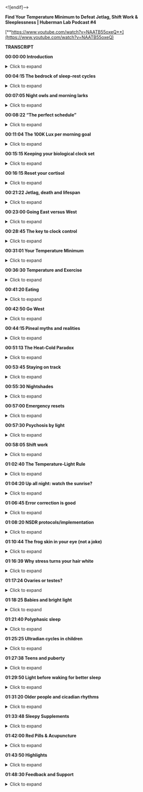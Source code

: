 ﻿<![endif]-->

**Find Your Temperature Minimum to Defeat Jetlag, Shift Work & Sleeplessness | Huberman Lab Podcast #4**

[**https://www.youtube.com/watch?v=NAATB55oxeQ**](https://www.youtube.com/watch?v=NAATB55oxeQ)

**TRANSCRIPT**

**00:00:00  Introduction**
<details>
<summary>Click to expand</summary>
Welcome to the Huberman Lab Podcast where we discuss science, and science-based tools for everyday life. [bright music] - I'm Andrew Huberman, and I'm a professor of neurobiology and ophthalmology, at Stanford School of Medicine. This podcast is separate from my teaching and research roles at Stanford. It is however, part of my desire to bring you zero cost to consumer information about science and science-related tools to the general public. Along those lines, I want to thank today's sponsors of the podcast.
  
The first sponsor is Athletic Greens. Athletic Greens is a product that I've been using since 2012, long before I launched this podcast. So I'm delighted that they're sponsoring the podcast. Athletic Greens is an all-in-one vitamin, mineral probiotic supplement. It's a greens drink that you mix with water, I add lemon juice to mine because I like the way it tastes and it gets you all the vitamins and minerals you need as well as probiotics, and probiotics are important to me because there are a lot of data now showing that gut health is important for the gut brain access, things like mood, immunity, etc. If you want to try Athletic Greens, you can go to athleticgreens.com/huberman and if you do that, they'll send you a year supply of liquid vitamin D3 and K2. Vitamin D3, as many of you probably already know, it has been shown to be important for various aspects of immune system function, as well as other biological pathways, metabolic function, etc. So once again, if you want to try Athletic Greens, you go to athleticgreens.com/huberman and they will send you a year supply of the D3 K2.

This podcast is also brought to us by Headspace. Headspace is a meditation app that makes meditation easy. I've been meditating on and off since I was in my teens with more off than on, mainly because meditation can be hard to stick to. Some people are very good at maintaining a meditation practice, others not so much, I'm in the latter category. However, I find that when I have something to guide my meditation such as Headspace, it makes it much easier for me to be consistent about my meditation practice. There is now tons of data out there in quality peer review journals, showing that meditative states can facilitate cognition, recovery of mental function, recovery of physical ability, etc. So there are a lot of reasons to take up a meditation practice. Headspace and the Headspace app makes it easy to learn and maintain a meditation practice. If you want to try Headspace, you can go to headspace.com/specialoffer. And if you do that, they will let you try Headspace for an entire month for free. So zero risk there, that's headspace.com/specialoffer to try Headspace, the meditation app, for one month for free.

Today's podcast episode is about sleep and wakefulness. We are going to discuss jet lag, shift work, babies, kids and the elderly, and we are going to discuss protocols that are backed by science. That means quality peer reviewed papers published in excellent journals that can support particular tools that you can use to combat things like jet lag, offset some of the negative effects of shift work and make life easier for the new parent as well as for the newborn child, the adolescent, anyone that wants to sleep better, feel better when they're awake, etc. If you've listened to the previous three episodes of the Huberman Lab Podcast, we've been exploring these themes of wakefulness and sleepiness, how to fall asleep, how to stay asleep. And we've been discussing parameters like light, exercise, temperature, etc. If you've had a chance to listen to those episodes, great. Today's discussion will be even more digestible for you. If you haven't, that's okay. I will provide a little bit of background here or there so that it's not necessary that you have listened to those previous episodes. But if you get a chance to listen to them, please do it, I think it will help you digest the information better.
</details>

**00:04:15  The bedrock of sleep-rest cycles**
<details>
<summary>Click to expand</summary>
Let's just take a step back for a moment and remind everybody what we're talking about. We're talking about an endogenous, meaning within us, rhythm that we call the circadian rhythm. The circadian rhythm is a 24 hour rhythm in all sorts of functions. The most prominent one is a rhythm in our feelings of wakefulness and sleepiness. So believe it or not, the experiment has been done throughout history, not often, but it's been done where people would go down into a cave and will exist in constant darkness for some period of time. There are also cases where people have been in constant light for some period of time. But because people can close their eyes, it's actually easier to do the experiment where you're in constant darkness to address the question of what is the endogenous, meaning, the internal rhythm that we all have. And it turns out we all have this rhythm of about 24 hours, although it's not exactly 24 hours. Meaning, every 24 hours your body temperature goes from low to high and back down to low again. And it takes 24 hours for that to repeat. Not 18, not six, 24 plus or minus a couple hours. You also have a rhythm in sleepiness and wakefulness that correlates with that. We tend to be sleepy as our temperature is falling, getting lower, and we tend to be more awake or waking when our temperature is increasing. This is a biological fact. It is right down to our DNA. We actually have genes in every single one of our cells that ensure that every cell is on this 24 hour-ish rhythm, close to 24 hours. We have a clock over the roof of our mouth, a group of neurons called the suprachiasmatic nucleus. That clock generates a 24 hour rhythm. And that clock is in-trained, meaning it is matched, to the external light-dark cycle, which is no surprise, 24 hours. Spinning of the earth takes 24 hours. So, our cells, our organs, our wakefulness, our temperature, but also our metabolism, our immune system, our mood, all of that is tethered to the outside light-dark cycle. And if we are living our life in a perfect way, where we wake up in the morning, and we view sunlight as it crosses the horizon, and then by evening, we catch a little sunlight and then at night we're in complete darkness, we will be more or less perfectly matched to the external or ambient light-dark cycle. Very few of us do that because of these things that we call artificial lights, and this other thing that we call life demands. So today we're going to talk about when we get pulled away from that rhythm.
</details>

**00:07:05  Night owls and morning larks**
<details>
<summary>Click to expand</summary>
Now you may immediately be thinking, well, I've heard there are night owls and there are mornings larks, they're sometimes called and their genetic polymorphisms, that's just a fancy name for genetic variations that make some people want to wake up early and other people want to stay up late and teens want to sleep in more. Sure, that's all true. That's all true regardless of what names we give those. However, there's no escaping the fact that human beings are a diurnal species. We were designed, literally, our cells and the circuits of our body were constructed to be awake during the daytime and asleep at night. How do I know that? Well, I wasn't consulted at the design phase, but I'm certain of that because many studies have shown that when we deviate too far from a diurnal schedule and we try and become nocturnal, we can pull it off, but serious health effects, both mental and physical, start to arise. I'm not going to spend much of today talking about all the negative effects of jet lag I'll talk a little bit about it, or the negative effects of shift work, or trying to scare you by telling you about the quite valid data around depression, amnesia, dementia, all the terrible things that happen when you're not sleeping well, rather I'd like to focus on what you can do and arm you with tools.
</details>

**00:08:22  “The perfect schedule”**
<details>
<summary>Click to expand</summary>
So let's talk about that perfect schedule for a moment. And then let's talk about jet lag and what jet lag really represents and how to push back on jet lag, shift your clock faster, and escape some of the severe bad things that can happen with jet lag. Including just feeling miserable when you're traveling for work or vacation. So what is the perfect day? What does that look like from our circadian sleep-wakefulness standpoint? I'm about to summarize what I've said in the three previous podcast episodes, as well as now countless Instagram posts. Here's the deal. You basically want to get as much light, ideally sunlight, but as much light into your eyes during the period of each 24 hour cycle when you want to be awake, when you want to be alert. And you want to get as little light into your eyes at the times of that 24 hour cycle when you want to be asleep or drowsy and falling asleep. How much is enough? Well, you don't want to go so high with the light exposure that you damage your eyes because as many of you have heard me say before, the eyes are actually two pieces of your brain, your central nervous system that were extruded out of your skull. And as pieces of the central nervous system, aka your brain, they will not regenerate. At least right now, the technologies don't exist to regenerate those neurons in humans you do not want to damage them. So what is too bright? Well, when it's painful to look at. When you have to blink or close your eyes in order to bear it. So please don't look at very bright lights, so painful that they're likely going to damage your eyes. However, if you get up in the morning, and it's still dark out and you want to be awake, you would be wise to turn on artificial lights, in particular, overhead lights for reasons I've discussed previously. But those overhead lights will optimally trigger the neurons, these melanopsin cells in the retina that will activate your circadian clock. When the sun comes out, even if there's cloud cover, the sun does come out every day regardless of where you live, unless you live in a cave. People have said to me, well, I live in an area where I can't really see the sun. Well, the sun is there, it might be hiding behind clouds, unless it's very very dark where you live like Scandinavia in the depths of winter in which case you might want some artificial light. Get some sunlight in your eyes when you can. Here's the deal with sunlight and artificial light that I have not discussed previously. A lot of photon energy, a high amount of lux, L-U-X, comes through even cloud cover.
</details>

**00:11:04  The 100K Lux per morning goal**
<details>
<summary>Click to expand</summary>
A good number to shoot for as a rule of thumb, is to try and get exposure to at least 100,000 lux before 9:00 AM. 10:00 AM maybe, but before 9:00 AM assuming you're waking up sometime between five and 8:00 AM. Okay, so get 100,000 lux. Now you do not, I want to repeat, you do not want to stare at a 200,000 lux or a 100,000 lux light. It's very, very bright. The mechanism of circadian clock setting and this is very important, the mechanism of circadian clock setting involves these neurons in your eye that send electrical signals to this clock above the roof of your mouth and that system sums, meaning it adds photons, it's a very slow system. So let's say that I wake up and I look at my computer screen briefly or my phone screen. That's probably 500 to 1,000 lux. If I were to look at that for a full minute, I would get that photon energy transferred into electrical energy of neurons and it would be communicated to my circadian clock. However, the signal that it's morning will not have registered with the circadian clock unless I looked at that for a hundred minutes or more, so 100,000. Now the problem is if you wake up at eight o'clock, you're not going to get enough light from artificial light before you reach what's called the circadian dead zone. So you have this opportunity before 9:00 AM, maybe 10:00 AM to capture enough photons, and you have to do it with your eyes. I've discussed why that's important in previous episodes of the podcast, we have to do it with your eyes. There is no extra ocular photo reception. This is not about vitamin D in your skin. This is about setting your circadian clock which is paramount for mental and physical health. So here we're talking about trying to get that at least 100,000 photons but not all at once, but you got to get them before 9:00 AM-ish, maybe 10:00 AM. So what do you do? You go outside. If you want to get nerdy about this quantitative, you could download a free app like Light Meter and take a look around your house with Light Meter and you'll notice that even bright overhead lights are only emitting about 4,000 or 5,000 lux. It's going to take a long while of looking at those lights with eyes open in order to set your circadian clock and tell your brain and body that it's morning. Going outside even on a cloudy day could be 7,000, 10,000 lux. It's really remarkable how bright it is, meaning how much photon energy is coming through. So try and get 100,000 lux before that 9:00 AM. Now, if you can't do that because you live in an area of the world where it's just not bright enough. Some people have sent me pictures from Northern England. It's just not bright enough in winter. Then sure, you can resort to using artificial lights in order to get enough photons. And I'm putting out this 100,000 lux number as a target to get each day before 9:00 AM. You can in theory, get it all from artificial lights, but there are some special qualities about sunlight that make sunlight the better stimulus. First of all, it's free if it's available outside. There is a number of different... There are, excuse me, a number of different technologies kind of like this one like a light pad that this one says it's a 930 lux. I'm covering this up 'cause I'm not trying to promote any specific products. I actually bought this just with my own money on Amazon, they're not a sponsor. And it lets you toggle the brightness, I think by holding this on, holding down this button, you can make it dimmer or brighter. There's about 1,000 lux, it seems really bright, but a cloudy day outside will have five times more photon energy coming through. So some people set these lights or ring lights that they use for selfies and that kind of thing near their coffee or workstation first thing in the morning but you really want to get sunlight, okay? So those things are kind of nice because they'll travel and we're going to talk about jet lag. But I can't emphasize this enough that light has to be captured and summed before you enter the circadian dead zone which is the middle of the day. This is again, trying to achieve kind of perfect schedule.
</details>

**00:15:15  Keeping your biological clock set**
<details>
<summary>Click to expand</summary>
Then I've recommended, based on scientific literature, that you look at sunlight sometime around the time when the sun is setting and the reason for that of course is because it adjusts down the sensitivity of your eyes because here's the diabolical thing. While we need a lot of photon energy early in the day to wake up our system and set our circadian clock, and prepare us for a good night's sleep 14 to 16 hours later, it takes very little photon energy to reset and shift our clock after 8:00 PM. And that's why you want to, as much as you safely can, avoid bright light and even not so bright light between the hours of 10 or 11:00 PM and 4:00 AM. A number of people have asked me some questions about this. And the last episode I went into red lights, I went ahead and discussed blue blockers, all that kind of stuff, so I'm not going to repeat all that. But here's the thing, if you see afternoon light, you're going to adjust down the sensitivity of your eyes so that you have a little bit more wiggle room, a little bit more leeway to view lights from screens and overhead lights even late at night without disrupting your circadian clock. But it is a kind of a double-edged sword where you need a lot of light early in the day and you need to avoid bright lights later in the day.
</details>

**00:16:15  Reset your cortisol**
<details>
<summary>Click to expand</summary>
I've mentioned studies on here, a number of you have asked about getting the references. We are in the process of trying to get a webpage going with full links. There's some copyright issues that we have to deal with. But wherever possible, I'll try and reference these studies and when people ask I'll generally put them in the response to their comments on YouTube or Instagram. There have been two studies done from University of Colorado, both published in Current Biology. You can easily find these online by just googling the words, Current Biology, camping and reset circadian clocks, that have shown that two days of waking up with the sun and avoiding light at night, they actually took graduate students camping, what a cool experiment to be a part of, reset the melatonin and cortisol rhythms for these people that had otherwise drifted quite far from their natural rhythms. There're other things that you can do to shift your clock and to reinforce your clock. Like exercising more or less the same time, eating more or less the same time, etc. That's not what today's episode is about. So I just described perfect schedule. Get at least 100,000 lux of light exposure to the eyes not all at once, but summing across the morning. Again you know when it's too much because it's painful to look at, so that's obviously something to avoid. But then once the middle of the day, let's say, you're waking up at 10 or 11 you go outside the sun's overhead, forget it, you're not going to shift your clock, you're just not. It doesn't work that way. In the evening, you see the evening light and you want to get that light to adjust down your retinal sensitivity to afford you a bit of a buffer so that late at night, if you happen to look at screens or go to the bathroom in the middle of the night, it's not going to shift your clock because it takes probably only about 1,000 to 1500 lux of light energy to shift your clock in the middle of the night. So let's talk about shifting clocks because for the jet lagged person, this ability to shift the clock with light, temperature, exercise, and food is vitally important for getting onto the new local schedule. And there's so much out there about jet lag today. I'm going to dial it down to one very specific parameter that all of you can figure out without any technology or devices and can apply for when you travel for work or pleasure, or anytime you're jet lagged, and I want to absolutely emphasize that you don't have to travel to get jet lagged. Many of you are jet lagged. You're jet lagged because you're looking at your phone in the middle of the night, you're jet lagged 'cause you're waking up at different times a day, you're jet lagged because your exercise is on a kind of chaotic regime, some days at this time, some days at that time. And if that works for you, great. I want to be really clear that a number of people always say, well, I know so and so that you know only needed four hours of sleep and, or they're just fine, they traveled to Europe and they're just fine. There's a lot of individual variability. And we're going to talk about the origins of some of that variability. I mean, I know people that can eat anything and somehow seem to maintain great lipid profiles and you know, body weight and fitness ability. And I know some people that they eat one cracker and they sort of dissolve into a puddle of kind of tears, right, because they think that that's going to throw them off and maybe it does, I don't know. There's a tremendous amount of variability out there. So, this is really about optimal and what's possible. And you have to ask, I can just say from personal experience, I suffer terribly from jet lag, traveling in certain directions but not others. Some people don't have trouble with jet lag. Many people will travel to a new location, they feel great for the first day and night and then they crash and they have trouble sleeping. Or they travel back and they have a terrible time getting back onto a normal schedule. And some of this varies with age and some of it varies with genetics and there is no simple pill or anything that you can take to just get rid of jet lag. It doesn't work that way. If it worked that way, I would tell you. But there are some simple things that you can do. I'm going to arm you with the knowledge of what jet lag is and how it works. And contrary to what many people out there say and believe, I know that understanding mechanism affords you more flexibility. Why understand mechanism as just opposed to me just writing up a PDF and giving you a list of things to do? Well, what happens when you can't do those things in exactly the way they're written down. When you understand mechanism, you understand how to control the machine that is your biological system, your nervous system. So a little bit of understanding about mechanism goes a really long way. So that's where we're headed. Let's talk about what jet lag is. Okay well, I promised that I wouldn't get too dark with all the terrible things that can happen with jet lag, but I'm about to get dark.
</details>

**00:21:22  Jetlag, death and lifespan**
<details>
<summary>Click to expand</summary>
There are quality peer reviewed papers showing that jet lag will shorten your life. It will kill you earlier. I guess it means you'll die earlier. It doesn't actually kill you necessarily. Although there are many cases where tourists end up stepping in front of buses, especially in countries where the cars and buses drive on the opposite side of the street that they're used to, who are jet lagged and lose their life that way. Jet lag is a serious thing. Sure we have a family story about this. When I was growing up, I had a family member travel overseas for work and take a sleeping pill, I won't name the sleeping pill, though at the end I'm going to talk about sleeping pills, and had a case of total amnesia for a week. That's not entirely uncommon. If you've ever been really jet lagged and fallen asleep, doesn't even have to be in the middle of the day, woken up, you might not know where you are. And that's because time and space are really linked in the brain, wasn't designed to be transported four, five six hours into a new time zone, it just wasn't. Our brain and the biological mechanisms that govern circadian timing were designed to be shifted by a couple hours, not necessarily six or nine or 12 hours. So you can really mess yourself up. I've had that experience, I usually experience it as fluctuations in mood. I flew 12 hours out of phase, to Abu Dhabi once, to give a talk at NYU Abu Dhabi, and it was a mess. I actually was getting vertigo. I wasn't hallucinating but I was really out of it. And my mood was just all over the place. And it was very bizarre. Jet lag, even if you don't experience it as mood shifts or amnesia, it can shorten your life. Now here's what's interesting.
</details>

**00:23:00  Going East versus West**
<details>
<summary>Click to expand</summary>
Traveling westward on the globe is always easier than traveling eastward, okay? It's interesting because the effects of jet lag on longevity, have shown that traveling east takes more years off your life than traveling west. Now, of course, traveling 30 minutes into a new time zone or just one time zone over, or two times zone over rather, is far less detrimental to your biology and psychology than a eight hour shift or a nine hour shift. Now, here's what's interesting. When we think about the effects of jet lag on longevity or this idea that it can shorten our lives, we have to ask ourselves why, why is that? And it turns out there's a pretty simple explanation for this. We've talked before about the autonomic nervous system, this set of neurons in our spinal cord and body and brain that regulate our wakefulness and our sleepiness. Turns out that human beings, and probably most species, are better able to activate and stay alert than they are to shut down their nervous system and go to sleep on demand. So if you really have to push, and you really have to stay awake, you can do it, you can stay up later. But falling asleep earlier is harder. And that's why traveling east has a number of different features associated with it, that because you're traveling east you're trying to go to bed earlier, you know. As a Californian, if I go to New York city, I've got to get to bed three hours early and wake up three hours early, much harder than coming back to California and just staying up a few more hours. And this probably has roots in evolutionary adaptation where under conditions where we need to suddenly gather up and go or forge for food, or fight, or do any number of different things, that we can push ourselves through the release of adrenaline and epinephrin to stay awake. Whereas being able to slow down and deliberately fall asleep is actually much harder to do. So there's an asymmetry to our autonomic nervous system that plays out in the asymmetry of jet lag. So, if you want to read up on this, because people have asked me about papers, you can look, there's a paper published by Davidson and colleagues, 2006, in Current Biology that talks about the differences in life span for frequent eastward versus westward, versus no travel and longevity and etc. A number of different biological markers of longevity. So going east is harder because going to sleep earlier is harder, if you're trying to do that on demand. Many people have turned to melatonin as a way to try and induce sleepiness. I'm going to talk about melatonin at the end. I've mentioned on previous podcasts, a number of you have asked for the evidence that melatonin is potentially detrimental to some hormone systems, melatonin is a hormone. And I'll discuss that at the end, in particular, the role of melatonin in suppressing a hormone pathway that involves luteinizing hormone testosterone in men and estrogen in females. As well as a really interesting peptide called kisspeptin, that's a cool name. All right, well, let's think about travel and what happens. Let's say you're not going eastward or westward but you're going north or south. So if you go from for instance, Washington DC to Santiago Chile, or you go from Tel Aviv, Israel, to Cape town, South Africa, you're just north and south, right? And not either direction. You're not really moving into a different time zone, you're not shifting. So you will experience travel fatigue. And turns out that jet lag has two elements, travel fatigue and time zone jet lag. Time zone jet lag is simply the inability of local sunlight and local darkness to match to your internal rhythm, this endogenous rhythm that you have. So before we get too complicated and too down in the weeds about this, I want to just throw out a couple important things. First of all, I mentioned this earlier, but some people suffer from jet lag a lot, other people not so much. Most people experience worse jet lag as they get older. There are reasons for that because early in life, patterns of melatonin release are very stable and flat and very high actually in children. It's one of the reasons why they don't undergo puberty. Then it becomes cyclical during puberty, meaning it comes on once every 24 hours and turns off once every 24 hours, it cycles, cyclic. And then as we get older, the cycles get more disrupted and we become more vulnerable to even small changes in schedule, etc, meal times, right? So, jet lag gets worse as we age. In addition, there are other things that happen with age that people start doing less exercise, their digestion can get worse, etc. So some of the effects of age might not be direct effects of getting older but some of the things that are correlated with being older. Like people who are willing to have a regular exercise regime can use that exercise regime to shift their circadian clock. And I have a good friend, his father is in his 80s. He's still pushing out 25, 30 push-ups each morning, he's on the Peloton or whatever it is, doing a lot of cycling. So some 80-year olds are doing that, many are not, many 30 year olds are not. But if you have a regular exercise program, that's going to make it easier to shift your circadian clock for the sake of jet lag.
</details>

**00:28:45  The key to clock control**
<details>
<summary>Click to expand</summary>
And it's actually a knob you can turn and you can leverage for shifting your clock. Before we go any further, I want to make changing your internal rhythm really easy. Or at least as easy and as simple as one could possibly make it, I believe. What I want to talk about is perhaps one of the most important things to know about your body and brain, which is called your temperature minimum, okay? Most of you know your approximate weight, some of you might even know your blood pressure, some of you might even know your body mass index, some of you might know other things about your biology that have fancy names, but everyone should know their temperature minimum. Your temperature minimum doesn't require a thermometer to measure, although you could measure it. Your temperature minimum is the point in every 24 hour cycle when your temperature is lowest. Now, how do you measure that without a thermometer? It tends to fall 90 minutes to two hours before your average waking time. So I want to repeat that, your temperature minimum tends to fall 90 minutes to two hours before your average waking time. So let's say you're not traveling and your typical wake up time is 5:30 AM. Your temperature minimum is very likely 3:30 AM or 4:00 AM. If you want, if any of you want to, you can measure your temperature minimum. You can get a thermometer and you can measure your temperature every couple hours for 24 hours, and you can find your temperature minimum. What you're going to find is that you have a low point, the temperature minimum, and then your temperature will start to rise, you'll wake up about two hours later. Then your temperature will continue to rise into the afternoon it will peak, maybe a little trough, sometimes that happens, and then it'll start declining slowly as you approach nighttime. There are things that will disrupt that temperature pattern. Saunas, cold baths, intense exercise, etc. Meals tend to have a thermogenic effect that increases temperature slightly little blips, but the overall cycle 24 hour cycle of temperature has this pattern.
</details>

**00:31:01  Your Temperature Minimum**
<details>
<summary>Click to expand</summary>
And last time I talked about the seminal work of Joe Takahashi and others, who have shown that temperature actually is the signal by which this clock above the roof of your mouth in-trains or collectively pushes all the cells and tissues of our body to be on the same schedule. Temperature is the effector. And once you hear that there should be an immediate, oh, of course, because how else would you get all these different diverse cell types to follow one pattern, right? A pancreatic cell does something very different than a spleen cell or a neuron, right? They're all doing different things at different rates. So the temperature signal can go out and then each one of those can interpret the temperature signal as one unified and consistent theme of their environment. So temperatures vary from person to person. Some people are 98.6, some people run a little colder, etc. But you have a low point, and you have a high point. Know your temperature minimum. How are you going to figure out this temperature minimum? The temperature minimum can be determined by taking the last three to five wake up times. So let's say you wake up 7:00 AM, 8:00 AM, 3:00 AM, all right it happens. Take those, add them together, average them by adding them up and dividing by the number of days, that'll give you the average. If you're one of these people that wakes up at 3:00 AM and then goes back to sleep and sleep till 10, your wake up time was 10:00 AM. If you use an alarm clock, your wake-up time is still when you get up, okay? I know alarm clocks have been kind of demonized but in my world being late and missing appointments is also demonized, so I use an alarm clock. Many people will wake up at exactly the same time each day, there tends to some variation for people. Some people it's going to vary depending on life circumstances. But average that for three to seven days or so. Take that wake up time, you can then get an average or sort of typical temperature minimum. Okay, so now you know how to get your temperature minimum. Your temperature minimum is your absolute reference point for shifting your circadian clock. Whether or not it's for jet lag, or shift work, or some other purpose. Here's the deal. If you expose your eyes to bright light in the four hours, maybe five or six, but in the four hours after your temperature minimum, your circadian clock will shift so that you will tend to get up earlier and go to sleep earlier in the subsequent days, okay? So it's called a phase advance, if you'd like to read up on this further. You advance your clock, okay? However, if you view bright light in the four to six hours before your temperature minimum, you will tend to phase delay your clock. You will tend to wake up later and go to sleep later. Okay, I'm going to repeat this because there's so much confusion out there and people talk about circadian time and all this. Find your temperature minimum. I tend to wake up at about 6:00 AM, sometimes 6:30, sometimes seven. It depends a lot on what I was doing the night before as I'm guessing it does for you. But that means that my temperature minimum is probably somewhere right around 4:30 AM. Which means that if I wake up at 4:30 AM and I were to view bright light at 4:35 AM, I'm going to advance my clock. I'm going to want to go to bed earlier the subsequent night and wake up earlier the subsequent morning. And as I shift my wake-up time, my temperature minimum shifts too, right? Because each time we shift our wake-up time our temperature minimum shifts, assuming that wake up time shifts more than 30 minutes or an hour, okay. If I were to view bright light in the four to six hours before 4:30 AM, guess what? The next night I'm going to want to stay up later and I'm going to want to wake up later the subsequent morning. Your temperature minimum is a reference point not a temperature reading. Again, if you want to measure your temperature minimum and figure out what it is, 98 point whatever or 96 point whatever, that's fine. You can do that. But that information won't help you. What you need to know is what time your body temperature is lowest and understand that in the four hours or so just after that time, viewing light will advance your clock to make you want to get up earlier. And the four hours before your temperature minimum, viewing light will make you want to stay up later. Now, some people might be saying, well, I wake up early and I want to stay up late and I'm sleepy all day and I'm a mess or I feel fine. Look, let's talk about feeling fine. Turns out the definition of insomnia is when you're experiencing excessive sleepiness during the day. Sleepiness and fatigue are different, okay? So in the world of sleep medicine fatigue is a physical exhaustion, sleepiness is falling asleep. Like falling asleep at your desk or falling asleep during lectures, or there seems to be something special about my lectures that makes people want to fall asleep. So if this cures your insomnia fantastic, however, in all seriousness, sleepiness during the day time unless it's around your temperature peak and only lasts about 90 minutes or so, is a sign of insomnia. It's a sign of lack of sleep. I want to be very, very clear that if you know your temperature minimum, you can shift your clock using light.
</details>

**00:36:30  Temperature and Exercise**
<details>
<summary>Click to expand</summary>
You can also shift your clock by engaging in exercise in the four hours after your temperature minimum to wake up earlier on subsequent nights, or exercise before then to delay your clock, okay? So now you can start to see and understand the logic of the system. And we'll talk about why this works and the underlying biology, but understanding that temperature is the effector and understanding that you have this low point that reflects your most sleepy point, essentially right before waking up, and then temperature rises, you can now start to shift that temperature according to your travel needs. Here's one way in which you might do that. Let's say I am going to travel to Europe, which is nine hours ahead typically, from California. I would want to determine my temperature minimum which for me is about 4:30 AM maybe 5:00 AM, and I would want to start getting up at about 5:30 AM and getting some bright light exposure, presumably from artificial sources because the sunlight isn't going to be out at that time. Maybe even exercising as well, maybe even eating a meal at that time if that's in your practice. You would want to start doing that two or three days before travel. Because, once you land in or I land in Europe, chances are just viewing the sunrise or sunset in Europe is not going to allow me to shift my circadian clock. Some people say get sunlight in your eyes when you land but that's not going to work because one of two things is likely to happen. With a nine hour shift like that either I'm going to view sunlight at a time that corresponds to the circadian dead zone, the time in which my circadian clock can't be shifted, or I'm going to end up viewing sunlight at a time that corresponds to the four to six hour window before my temperature minimum. So it's going to shift me in exactly the opposite direction that I want to go. So it can be very, very challenging for people to adjust to jet lag. So you need to ask, am I traveling east or am I traveling west? Am I trying to advance my clock or delay my clock? Remember viewing light, exercise and eating in the four to six hours before your temperature minimum will delay your clock. Eating, viewing sunlight, and exercising, you don't have to do all three but some combination of those in the four to six hours after your temperature minimum will advance your clock. And this is a powerful mechanism by which you can shift your clock anywhere from one to three hours per day, which is remarkable. That means your temperature minimum is going to shift out as much as three hours, which can make it such that you can travel all the way to Europe and in as long as you've prepared for a day or so by doing what I described back home and then doing it when you arrive, you can potentially accomplish the entire shift within anywhere from 24 to 36 hours. And this is really important to emphasize that once you arrive in your new location and here I'm talking about traveling eastward, California to Europe, once you arrive in your new location, you have to keep track of what your temperature minimum was back home and how it's being shifted during your trip. Now it's much easier to do than you think. One of the unfortunate consequences of the smartphone is that you can't do something goofy like wearing two watches. One watch that corresponds to the time back home and another one that corresponds to the local time. Typically it updates automatically based on wifi, etc. But if you can keep track of the time back home then you can easily shift your clock going forward. I'm hoping this will makes sense. I really want to emphasize that you don't have to be precise down to the minute. Some of you may be asking, well, what about you've got this temperature minimum and if I view light one minute before it then I'm going to delay my clock and one minute after it I'm going to advance my clock. It doesn't quite work like that, okay. But it's very important to understand that light is the primary way in which we can shift our clock. And now you should also be able to understand things like the circadian dead zone from about 9:30, 10:00 AM all the way until six hours before your temperature minimum. You're not going to shift your clock. Nothing that you do in that time in terms of light viewing behavior, feeding, etc, is going to shift your clock. And so a lot of people are landing in Europe getting sunlight in their eyes and throwing their clock out of whack or not shifting their clock at all. This brings me to the other thing that's highly recommended.
</details>

**00:41:20  Eating**
<details>
<summary>Click to expand</summary>
And I've mentioned this before, but you want to eat on the local meal schedule. If it's in your practice to fast, fast, that's fine. But when you eat, you want to eat within the local schedule for alertness. Okay. That means if you arrive and everyone's eating breakfast and you can't stomach the idea of breakfast in your new location 'cause your appetite isn't there. That means the clock in your liver, you have a clock in your liver, biological clock, has not caught up to the new time zone. You can force yourself to eat if you like, or you can skip that meal. But what you don't want to do is stay on your home meal schedule, waking up in the middle of the night and eating. That is really going to throw things off because a lot of the clocks in the periphery like from the liver, the peripheral body, will send information back to the brain and then the brain is getting really conflicted signals. So the temperature minimum is really your anchor point for shifting your clock best. I don't know why this information really hasn't made it into the popular sphere, quite so much. There's all sorts of stuff about taking things like melatonin, using binaural beats, a lot of kind of like more sophisticated, complicated, and potentially problematic ways of trying to shift the clock. Let's talk about melatonin but first I just want to pause and shift gears a little bit because I talked about traveling eastward, but we haven't talked about traveling westward.
</details>

**00:42:50  Go West**
<details>
<summary>Click to expand</summary>
So I want to do that now. Let's say you're traveling from New York to California or from Europe to California. The challenge there tends to be, how can you stay up late enough? Now, some people are able to do this because as I mentioned earlier, the autonomic nervous system is asymmetrically wired such that it's easier to stay up late later than we would naturally want to than it is to go to sleep earlier. So let's say you land and it's 4:00 PM and you're just dying, you're in California, you came from Europe, it's 4:00 PM and you really, really want to go to sleep. That's where the use of things like caffeine, exercise, and sunlight can shift you, right? If it's after your temperature peak then viewing sunlight around 6:00 PM or 8:00 PM or artificial light, if there isn't sunlight, will help shift you later, right? It's going to delay your clock and you're going to be able to stay up later. The worst thing you can do is take a nap that was intended to last 20 minutes or an hour. I do this routinely and then wake up four hours later or you wake up and it's midnight and you can't fall back asleep. You really want to avoid doing that. So provided it's not excessive amounts, stimulants like caffeine and coffee or tea can really help you push past that afternoon barrier and get you to sleep more like on the local schedule. And eating on the local schedule as well.
</details>

**00:44:15  Pineal myths and realities**
<details>
<summary>Click to expand</summary>
A number of people have asked about the use of melatonin to induce sleepiness. All right, well let's think about what melatonin is. Melatonin is this hormone that's released from the pineal gland, which is this gland. A couple of notes about the pineal, 'cause I've been getting a lot of questions about this. I'm probably going to draw some fire for this but I'd be happy to have a thoughtful, considerate debate, with some peer reviewed papers in front of us. The pineal does make this hallucinogenic molecule they call DMT, but in such a minuscule amounts that it is not responsible for the hallucinations you see in sleep and dreaming. Sorry, folks. It's also not responsible for the hallucinations you might see through other approaches to DMT. It's just not, that's not where the DMT comes from. It's infinitesimally small amounts. There are a lot of kind of wacky claims out there about calcification of the pineal and fluoride and this kind of thing. Look, the pineal sits in an area of the brain near the fourth ventricle, where the skull is not terribly far away although there's some overlap in neural tissue and with age there's some aggregation of some of the meninges and other things around there that stick to the skull. Young brains don't look like old brains but there's no calcification of the pineal, all right? So you can forget about calcification of the pineal as a problem. I don't know where that whole thing got started but that's not an issue. Your pineal will churn out melatonin your whole life. Melatonin induces sleepiness. Melatonin during development is also responsible for timing the secretion of certain hormones that are vitally important for puberty. Does melatonin control the onset of puberty? Not directly, but indirectly. Melatonin inhibits something called gonadotropin-releasing hormone, which is a hormone that's released from your hypothalamus also roughly above the roof of your mouth in your brain. Gonadotropin-releasing hormone is really interesting 'cause it stimulates the release of another hormone called luteinizing hormone, which in females causes estrogen to be released within the ovaries, it's involved in reproductive cycles, and in males stimulates testosterone from the sertoli cells of the testes. Melatonin is inhibitory to GnRH, gonadotropin-releasing hormone, and therefore is inhibitory to LH, luteinizing hormone, and therefore is inhibitory to testosterone and estrogen. There's just no two ways about it. There is immense amount of data on the fact that high levels of melatonin in seasonally breeding animals, takes the ovaries from nice and robust ovaries that are capable of deploying eggs and this kind of thing and literally shrinking them and making these animals infertile. These are very high levels of melatonin in seasonal breeders in winter. Melatonin in males of seasonal breeders takes the testes and shrinks them. Long ago when I was at UC, Berkeley as a master's student, I was working on neuroendocrinology, and we were working on this hamster species of seasonal breeders. And basically when days are long, which inhibits melatonin, these little Siberian hamsters as they're called, have testes about the size of, sort of typical table grapes, although that's a weird way to put it. When days get shorter and the melatonin signal gets longer because light inhibits melatonin, days get shorter, melatonin gets longer. Those same hamsters would have testes that would involute to the size of about a grain of rice. Now this does not happen in humans in short days. But nonetheless, the melatonin signal really does have a ton of effects on the hormone system. Now, does that mean that if you've been taking melatonin you've really screwed up your hormones? Not necessarily. Does it mean if a kid has been taking melatonin that's really screwing up their puberty? Not necessarily and here's why. Melatonin operates on a concentration level. So in a child that's very, very small that has high levels of melatonin, it actually can inhibit GnRH, LH, testosterone or estrogen depending on the sex of the child. But as that child grows through other mechanisms, like growth hormone release, etc, that same amount of melatonin released from the pineal is now diluted over a much larger body so that the concentration actually goes way, way down, okay? But here's the problem with supplementing melatonin. As I mentioned in the previous episode, concentrations of melatonin in many commercial supplements have been shown to be anywhere from 85% to 400% of what's listed on the bottle. So when you take melatonin or a child takes melatonin oftentimes they are taking super physiological levels of melatonin, which at least by my read, and the literature, says that it could have dramatic effects on timing and course of things like puberty. So it's not so much that the journals have come out saying, oh, taking that melatonin inhibits puberty, it's that no single study has been done with the super physiological levels of melatonin that are present in a lot of these supplements in developing children. So melatonin is used widely for inducing sleepiness when you want to fall asleep in the new location that you've arrived, right? You can't fall asleep, you take melatonin, it helps you fall asleep. It does not help you stay asleep. In addition to that, melatonin has been kind of touted as the best way to shift your circadian clock. I'm happy to go on record saying, look, if you need melatonin, you can work with a doctor or somebody who really understands circadian and sleep biology go for it, if that's your thing. But I, as always on this podcast and elsewhere, I have a bias toward behavioral things that you can titrate and control like exposure to light exercise, temperature, etc, that have much bigger margins for safety and certainly don't have these other endocrine effects that we've been thinking about and talking about. So if you want to take melatonin in the afternoon in order to fall asleep or in the evening, be my guest, that's up to you. Again, you're responsible for your health, not me. But for many people melatonin is not going to be the best solution. The best solution is going to be to use light and temperature, and exercise on either side of the temperature minimum to shift your clock both before your trip and when you land in your new location and your clock starts to shift. Okay, so now you know my opinions about melatonin, feel free to filter them through your own opinions and experiences with melatonin. And now you also understand what your temperature minimum is and how it represents an important landmark either side of which you can use light, temperature, and exercise to shift your clock.
</details>

**00:51:13  The Heat-Cold Paradox**
<details>
<summary>Click to expand</summary>
Just to remind you a little bit about temperature, if you want to shift your clock, typically you would do that by you can take a hot shower and then that will have a cooling effect after the hot shower. And if you were to get into a cold shower or an ice bath if you have access to one, afterward there's going to be a thermogenic effect of your body increasing temperature. And if you just think about your natural rhythm back home when everything's stable, you have an idea a low point in which is your temperature minimum, and then you have a peak, and you think about when you're doing this hot or cold shower in that rhythm, now you should be able to understand how you're shifting your rhythm. That temperature rhythm is the one that's going to move. Give you an example. If I were to wake up in the morning and let's say I wake up at 6:00 AM. My temperature I know is rising, I've passed my temperature minimum. If I were to get into a hot shower, that would then lower my body temperature when I got out, that is not normally what's happening first thing in the morning, and therefore my clock would very likely get phase delayed, right? It's going to delay the increase in temperature. Whereas if I got into a cold shower, something I don't personally like to do, but I've done from time to time or an ice bath that's going to then have a rebound increase in body temperature and is going to phase advance my clock. That peak in the afternoon is going to come about an hour earlier. I'm going to want to go to bed earlier, later that night. So you can start to play these games with timing and hot and cold, with meals whether or not you eat, or you don't eat, and with light exposure, whether or not you view light or you don't view light. So now you can start to see why understanding the core mechanics of a system can really give you the most flexibility because I could spend the next 25 years of my life answering every question about every nuance pattern of travel. Well, we're going to Sydney and then we're going there, what should I do? But that's on you. You need to figure out your temperature minimum and your temperature peak, if you like, and then use these parameters to it gives you flexibility. And that really underscores the most important thing is that when you understand mechanism it's not about being neurotically attached to a specific protocol, it's the opposite. It gives you power to not be neurotically attached to a specific protocol. It can give you great confidence and flexibility in being able to shift your body rhythms however you want. And when things get out of whack you can tuck them right back into place. One thing that's common is that people need to do a quick trip. It's not always that you're going to go to, you know on vacation for two weeks or, you know, work someplace else for weeks on end.
</details>

**00:53:45  Staying on track**
<details>
<summary>Click to expand</summary>
If your trip is 48 hours or less, stay on your home schedule. This can be tough and it may require scheduling meetings according to your home schedule, but if you can somehow manage that the best thing to do would be to stay on your home schedule. Your clock is not going to shift more than a couple hours, even if you do everything correctly in one day, okay? So if I were to travel, say to Europe, I've actually done this, I did a 24 hour trip to Basel, Switzerland, gave a talk and came back, people thought I was crazy but, I had a little bit of travel fatigue 'cause remember there's fatigue from the actual travel experience. The novelty of it, the air is never great on the planes, this was even true before there were mask requirements and things like that. There's the travel fatigue but you don't throw your clock off. If you stay 48 hours, then you start to shift a little bit. 72, that's when you start running into trouble. The transit time is also important but I would say if it's three days or less, stay on your home schedule as much as you can. And because sunlight isn't under your control unless there's something about you I don't know, that's when traveling with some sort of bright light like the light pad that I have down there that I showed earlier, for those of you listening just on audio, it sort of looks like an eight and a half by 11 inch pad. It's actually not designed for wake up, it's actually designed, it's a drawing pad, and it emits about 1,000 lux of light. And so if you want to travel with something like that, you can use that in your hotel room to wake up when you like.
</details>

**00:55:30  Nightshades**
<details>
<summary>Click to expand</summary>
Some people will use night shades, you know, not the night shades that you eat or that some people say you're not supposed to eat, I don't know anything about that, but the eye covers to keep light out. Those can be very useful on planes and in hotels and so on. So you can use light and dark or you can travel with your light and dark devices so that you can stay on your home schedule and get most of your light when it would be your normal wake up time back home. And what's kind of nice is if you know when your circadian dead zone is back home, which is generally for most people around 10:00 AM to about 3:00 PM, so basically the rising phase of your temperature, then you can also feel free to be outside without having to wear sunglasses or you don't have to worry about light exposure. But if you know that window before your temperature minimum, that four to six hour window, that's the time when if you're viewing a lot of light in your new location, you are going to shift your clock pretty considerably and then you can come back home and have a terrible time. At the end of graduate school, I went to Australia, remarkable country, incredible people, incredible wildlife, had amazing time, I came back and it was the first time in my life where I couldn't sleep on a regular schedule. I was sleeping in like hour long increments throughout the day, it was a nightmare. And it took me weeks to get back on target. And the way I was able to do that was exercising consistently at the same time every 24 hours, turning my home into essentially a cave at night, even covering up the windows and then getting as much bright light in my eyes as I possibly could during the day, no sunglasses, etc.
</details>

**00:57:00  Emergency resets**
<details>
<summary>Click to expand</summary>
So it can take some real work if your clock gets thrown out of whack. There's a phenomenon called ICU psychosis, where people that are in the intensive care unit in hospitals actually lose their mind. They become psychotic, hallucinations, etc. And it's because of altered circadian cycles. We know this 'cause they're exposed to these lights and these sounds, people coming in and checking on them.
</details>

**00:57:30  Psychosis by light**
<details>
<summary>Click to expand</summary>
They leave the hospital or in some cases, there have been experiments where people are placed near a window where they get some natural light and the psychotic symptoms disappear, presuming there weren't psychotic symptoms beforehand, before they entered the hospital. So it's pretty dramatic what light can do to the psyche and to the body. So let's talk a little bit about a different form of jet lag that requires no planes, no trains, no automobiles, and that's shift work.
</details>

**00:58:05  Shift work**
<details>
<summary>Click to expand</summary>
Shift work is becoming increasingly common. Many of us are shift working even though we don't have to. We're doing work in the middle of the night, we are, you know, working on our computers at odd hours, sleeping during the day. A lot of people who are under shelter and place type stuff, are doing more of this. Kids with the drifting school schedules. Here's the deal with shift work. If there's one rule of thumb for shift work, it's that if at all possible, you want to stay on the same schedule for at least 14 days, including weekends. Now that should immediately cue the non shift workers to the importance of not getting too far off track on the weekend, even if you're not a shift worker. So sleeping in on Sunday is not a good idea. The most important thing about shift work is to stay consistent with your schedule. Now, I had a conversation on an Instagram live with Samer Hattar, who's a neuroscientist at the National Institutes of Mental Health, he's actually the head of the chronobiology unit there. And he was really emphasizing this point because shift work where people are doing the so-called swing shift, where they're working four days on one shift and four days on or another, is extremely detrimental to a number of health parameters. It gets the cortisol release from the adrenals really out of whack. And there're these cortisol spikes at various hours of the day, it messes up learning, it really disrupts the dopamine system and wellbeing. It is a serious, serious problem. So if you can negotiate with your employer to stay on the same shift for two weeks at a time, that's going to be immensely beneficial and will help you offset a lot of the negative effects of shift work. Now, I don't presume that all of you are going to be able to do that. Some of you just don't have that level of control. And of course, I want to acknowledge that shift workers are essential, right? Of course, first responders, firefighters, police officers, paramedics, etc, but also pilots, night nurses, people working on the hospital wards, people picking up trash. These night shifts are critical to our functioning as a society, as I'm sure all of you can appreciate. If you're going to work a shift where let's say, you start at 4:00 PM and you end at 2:00 AM, excuse me, then there's some important questions that arise. For instance, should you see light during your shift? Well, this is a matter of personal choice but ideally you want to view as much light as possible and as is safely possible when you need to be alert. So that would mean from 4:00 PM to 2:00 AM and then you would want to sleep. So using light as a correlate of alertness and using darkness as a correlate of sleepiness, what this means is see as much light as you safely can during the phase of your day when you want to be awake. So it's the same thing I said way back at the beginning of this podcast episode. And see as little light as safely possible and it allows you to function during the time when you want to be asleep. So if you're finishing out that 2:00 AM shift, that's when you would want to avoid bright light exposure, you'd want to go home, you'd really want to avoid watching TV if possible. If you need that in order to fall asleep, that would be a case where something like dimming the screen, plus blue blockers, if that's in your practice or you want to do that would be helpful and then going to sleep and then you'll probably wake up late in the afternoon or early afternoon. Some of you might say, wait, Huberman, I thought you don't like blue blockers. I never said I don't like blue blockers. I don't like people wearing blue blockers at the time of day when they want to be alert. And I don't like people asserting that blue blockers can prevent circadian shifts simply because people are wearing them. The brightness of light is what's important it's not about the blue. So if you want to wear them, wear them, or just dim the lights or turn the lights off. So let's say you go to sleep at, you get home after this 4:00 PM to 2:00 AM shift, you maybe eat something, you go to sleep, and you wake up and it's noon or 1:00 PM. Should you get light in your eyes? Well, your first assumption based on what I've said previously might be that you're in the circadian dead zone that you can't because it's noon 1:00 PM. But you're not in the circadian dead zone because you're somebody who goes to sleep early in the morning at 2:00 AM. So it's not like the circadian dead zone is a strict time of day, it's an internal biological clock. So what do you need to know?
</details>

**01:02:40  The Temperature-Light Rule**
<details>
<summary>Click to expand</summary>
You guessed it, you need to know your temperature minimum. You need to know whether not your temperature is increasing or decreasing. And now we can make this whole thing even simpler and just say, if your temperature is decreasing, avoid light. If your temperature is increasing, get light. It's that simple, okay? If your temperature is decreasing, avoid light, if your temperature is increasing, get light. The shift worker who works from 4:00 PM until 2:00 AM has a temperature rhythm that's very different than mine where I wake up around 6:00 AM, 5:00 AM, and I go to sleep around 11:00 PM, okay? We both have a 24 hour-ish circadian cycle, except mine is more aligned to the rise and setting of the sun and there's is not, right? So you have to know your internal temperature rhythm. And no you don't have to walk around with a thermometer wherever, taking your temperature. Although it'd be great if some of the devices that are out there, you know, people are counting their steps, I think it'd be great if people had a circadian body temperature measurement. I'm not involved in any of this device development but I think it's a real call to arms, pun intended, to have a wristband that would measure temperature and would tell you your temperature minimum when you travel or whatnot. I don't know, maybe some of these devices already do that. But if they don't, they should. It's absolutely absurd to me why we wouldn't have the simple measurement, very easy to get that kind of information. You don't even need the exact temperature read all you need to know is the high and low point. So let's say you're a shift worker who really is nocturnal, you're flipped. Well, you want to stay on that nocturnal schedule. Now that can be very hard on families and social life of all kinds.
</details>

**01:04:20  Up all night: watch the sunrise?**
<details>
<summary>Click to expand</summary>
But the person who is working say from, you know, 8:00 PM, like sundown to sunrise, this raises a question. Should they be looking at the sunrise and should they be watching the sunset? Waking up with a sunset, going asleep at the sunrise. You think, well, is that light going to throw them off? Ah, probably not. It's just actually going to invert what sunrise and sunset are. When they're waking up in the morning, if they look at the, you know, they get some sunlight in their eyes, they look at the sun and get some bright light from devices or overhead lights in their apartment or home, well, that's going to tend to wake them up if it's in the evening, right? So it's, you know I don't know if I stated that clearly, but if in the evening the sun is setting and they're looking at that setting sun, that is the morning sun for that person and it will wake them up for their night shift. So temperature rising. Then toward morning, what's happening? Okay, well, they're closing out their work shift. You're going home, the sun is rising. Do you look at the rising sun? Well, based on what you now know your eyes are very sensitive to resetting of circadian clocks. What will it do at that time? If this were a classroom, I would either cold call on somebody or I'd wait for the oh, oh, oh, oh person in the audience that inevitably exists. So temperature is for that person, they've been up for a while, temperature is falling, not rising. For me it will be rising. But 'cause I'm diurnal, I'm awake during the day. For that person the temperature's falling and so they view light while temperature is falling. What's it going to do? It's going to phase delay them. It's going to make it harder for them to get to sleep the following night. So you would say that person should watch the setting sun to help them wake up 'cause they're going to work the night shift, but should probably have sunglasses on or avoid viewing bright light before they go to sleep. So it's the same thing. They're just on an inverted as a typical person who's diurnal, but they're on an inverted schedule. And so I'm really trying hard here to make this all really clear. There are kind of two patterns of requests in the world I'm noticing as I've kind of ventured into the this landscape of social media and podcasts.
</details>

**01:06:45  Error correction is good**
<details>
<summary>Click to expand</summary>
There are people who want to know every detail and want to quantify everything 'cause they want to get exactly right. These are like the graduate students and students that don't want to make a mistake. And to quote my graduate advisor, provided the mistakes are not dangerous, certainly not lethal, you kind of want to make a few little mistakes so that you can adjust, right? You don't want to endanger yourself. But it's actually, you're not going to get things perfect, that's called learning. Learning is when you realize, ah, I viewed the sun this time and then I stayed up and it really messed me up, I'll never do that again. The other category of people seem to want the one size fits all kind of like give me this pill or give me this protocol. And those things generally work but they don't afford people flexibility. And if there's anything like that, it's this temperature minimum thing that I've been just hammering on again and again and again today because it's something that you own and that you can really use as a key landmark for shifting your clock. I suppose there's a third category, which is, people accept that biological systems are actually much more forgiving than the way they're sometimes described. And I'm going to use this as an opportunity to editorialize a little bit. You know, there's so much made of sleep debt. Look there isn't an IRS equivalent for sleep. They're not going to come around and try and collect all the sleep that you didn't get. No one really knows what the consequences are going to be for you and for me and for the next person for the sleep you didn't get. You can't really recover the sleep you missed out on, but you also don't want to get neurotically attached to a schedule because there's this thing called sleep anxiety and then people have trouble falling asleep and staying asleep.
</details>

**01:08:20  NSDR protocols/implementation**
<details>
<summary>Click to expand</summary>
So I want to spend a moment on that and go back to a theme that I've said many times before, because these tools work what I called NSDR, non-sleep deep rest. So this would be hypnosis, I gave you the link, but I'll say it again, reveriehealth.com for clinically tested, research tested free hypnosis for anxiety but also for sleep. Those are very beneficial people. NSDR protocols, non-sleep deep rest protocols for things like yoga nidra, I provided some links to those in the caption for episode two. These things really work. Last night, I woke up, I went to bed about 10:30, I woke up at three in the morning, I knew I wasn't feeling rested. I did a NSDR protocol, I fell back asleep, I woke up at 6:30, okay. You need to teach your brain and your nervous system how to turn off your thoughts and go to sleep. And ideally you do that without medication unless there's a real need, you do that through these behavioral protocols. They work because they involve using the body to shift the mind not trying to just turn off your thoughts in the middle of the night. Now there are periods of life where things are stressful and people are concerned and you will have some struggle getting and staying asleep. And there's, that really has to do more with anxiety which NSDR protocols also can help with. As I always say, do them in the middle of the night if you wake up and you want to go back to sleep during the middle of the day, to teach your nervous system to calm down and do them first thing in the morning if you didn't feel you got enough sleep. In other words, do them whenever you have an opportunity to do them because they really can help you learn how to turn on the parasympathetic/calming arm of your autonomic nervous system. There's no other way that I'm aware of to teach your system to slow down and turn off your thoughts and go back to sleep. But these are powerful protocols, and there's a lot of research now to support the fact that they can really help. Meditation would be another example. Certain kinds of meditation involve focus and alertness. Those are slightly different than meditations that involve lack of focus and attention to say internal states. I'm going to pause there, and then I want to talk about kids and the elderly. In other words, how do we control sleep and circadian rhythms and wakefulness in babies, adolescents, teens, and aged folks.
</details>

**01:10:44  The frog skin in your eye (not a joke)**
<details>
<summary>Click to expand</summary>
All right, before we talk about sleep in kids, I want to tell a little story. It's not a joke, many of you will be relieved that I'm not going to try and tell another joke this episode. Which is the relationship between light, skin and pelage color, dopamine and reproduction, mating. So many seasonally breeding animals, Siberian hamsters which I mentioned earlier, rabbits, fox, other animals, change their color of their coat. In the winter they tend to be a lighter color, sometimes pure white, sometimes with flecks of black or brown. And in the summer their pelage changes to a color of you know, brown or red, some other vastly different color. That shift is controlled by light and by melatonin. This has an interesting correlate in humans. So humans obviously have different skin tones just genetically because of the amount of melanin in one skin, depending on genetic background. But of course sunlight will increase the amount of melanin in the skin regardless, right? This is suntan, sunburn, etc, bronzing, whatever. The whole system is wired so that shifts in skin color and shifts in these cells within the eye and melatonin are actually very closely linked. So here's the story. Many years ago, meaning about 10 years ago, 15 years ago, let's see it was 20 years ago, forgive me. A guy named Iggy Provencio who was running his own lab at uniformed armed services, this is a standard biological laboratory, discovered that there was an opsin in the eye in the cells of the eye that connect to the rest of the brain called melanopsin. Melanopsin, as many of you now know is the opsin, it's like a pigment, it absorbs light. It is the opsin that converts light into electrical signals to then set the circadian clock. Iggy discovered melanopsin because it was similar in form to what was in frog melanophores. It was actually in the skin of frogs that allowed those frogs to go from pale white, when it was dark, for most of the 24 hour cycle, to pigmented green or brown for a frog. So there's this relationship between the cells in our eye and the pigment cells of our skin. And we also know that in long days, there's more breeding. How does that work? Well that's actually from dopamine triggering increases in testosterone, mainly in males, and estrogen mainly in females although of course, there's testosterone estrogen in both sexes. So we have this kind of pathway where it's light, increases in the melanin, dopamine and reproduction on the one hand and lack of light, melatonin, decreases in the darkness of skin, less melanin in the skin, or in the case of an animal with fur, white fur and no reproduction on the other hand. And humans don't actually shift their breeding patterns tremendously from long days and short days, although there are some data that there's some shifts. We also don't radically change our skin color depending on how much sunlight exposure we have. But the simple way to put this is, when days are long, there's a lot more dopamine and we feel really good and there's a lot more breeding and breeding-like behavior. When days are short, there's a lot less dopamine and a lot less breeding behavior because these pathways are very highly conserved. Now what's interesting is that, as we've moved into a modern society where much of our waking days we are looking at screens, which is fine, 'cause we're getting a lot of light that way although not as much as sunlight. But also at night, we're getting a lot of light from screens. What's happened is all these path ways, melanin in the skin, turnover of skin cells, dopamine, all of this stuff has become completely disrupted. Now that's not to say that we should go back to a time in which we didn't use artificial lights. But I think the important thing to realize is that feeling good with getting a lot of light, the relationship to dopamine and melanin in the skin, and the good feelings of getting light also on our skin provided you're not getting burned or you're not getting excessive UV exposure, those are not just coincidences. Those are hard-wired biological mechanisms that exist in everybody regardless of how light or dark your skin is to begin with. There's another point, which is important, which is that the dopamine system which is this feel-good molecule is very closely related to the testosterone and estrogen in reproductive cycles. Remember melatonin inhibits gonadotropin-releasing hormone, luteinizing hormone, and the production of these hormones, and melatonin is the effector. It is the hormone of darkness. So, I just threw a lot of biology at you. And I'm not saying you're like a Siberian hamster, at least not in ways that I'm aware of. I'm not saying that your pelage color is going to change.
</details>

**01:16:39  Why stress turns your hair white**
<details>
<summary>Click to expand</summary>
Actually the reason people go gray is because when you're really stressed, did you know this, that when you're really stressed, there's an increase in the nerve fibers that release adrenaline to the hair follicle and that activates peroxide groups in the hair follicle that cause the hair to actually go gray or white. So actually stress does make your hair gray or white. Aging does it too. That was a brief aside, but for those of you that are interested in the relationship between light and skin tone and all that kind of stuff, I thought you might find it interesting that the cells in your eye are a lot like these skin cells in frogs or in animals that shift their entire color and sometimes metamorphosize. You know, there are some species that literally change shape in their reproductive organs.
</details>

**01:17:24  Ovaries or testes?**
<details>
<summary>Click to expand</summary>
In fact, if that wasn't weird enough, when I was in graduate school at Berkeley, there was another graduate student studying a species of hermaphroditic mole, right, those little things that dig, hermaphrodite mole that would change from having ovaries to testes and back again depending on day life. Super cool, super different, and wild biological mechanism. If you're wondering how those animals reproduce they actually adjust the numbers of males and females depending on the density of males and females. So if there are too many males, some of the males turn their testes into ovaries. And if there're too many females, they turn their ovaries into testes. They actually are true hermaphroditic animals as opposed to as pseudo hermaphrodite animals. Okay, let's get back on track. Let's talk about the animal that most of you care about which is the human animal. New parents and babies.
</details>

**01:18:25  Babies and bright light**
<details>
<summary>Click to expand</summary>
All right, as I mentioned earlier, melatonin is not cyclic, it's not cycling in babies, it's more phasic. It's being released at a kind of a constant level. And babies tend to be smaller than adults, they are. And so those concentrations of melatonin are very high. As the baby grows, those concentrations per unit volume are going to go down. Babies are not born with a typical sleep wake cycle. And now all the parents are saying, tell me something I didn't know. They also have, and I really want to emphasize this, they also have much more sensitive optics of the eye. So a number of people have asked me, you know, should I be exposing my baby to sunlight? You don't want to avoid sunlight, but their eyes are very sensitive, the optics of their eyes aren't quite developed so much so that you know when you look at a newborn baby and they look a little glassy-eyed and they're kind of looking through you or even a young child. A lot of people think that they're seeing you the way that you're seeing them. Hate to break it to you, but if you ever can just google visual image of a like a one month old. The optics of their eyes are so poor that you're a cloudy image. They're not seeing your fine detail. As the optics get better, then they will see you with more and more clarity. But a lot of that is clearing of the lens and some of the other aqueous features of the newborn eye, they don't see very well. But they also don't have such great ways of adjusting to bright light. And so babies have a natural aversion to bright lights. So you really want to avoid trying to use sunlight or really bright light in the same way that you would for an adult on a young baby or child. As children get older however, melatonin does start to become slightly more cyclic, slightly more cycled, and their body temperature rhythms also start to fall into a more regular, not quite 24 hour rhythm, they're more of these ultradian rhythms. So in episode, I think it was one or two of the podcast, or maybe both, we talked about these 90 minute so-called ultradian rhythms, where every 90 minutes babies are going through a cycle of body temperature and some other hormonal features. I mean, so much is changing in their system. So what to do if a child isn't sleeping? You can use phases of darkness and phases of light but they're going to have to be shortened in order to try and encourage sleep when you want the child to sleep. It's not that they're just not going to fall into an adult-like regime of a temperature minimum and a temperature maximum. Their temperature minimums and maximums are fluctuating much more quickly. And it varies tremendously. Actually there's an interesting literature of whether or not they have siblings, whether or not they're twins, whether or not they're in a nursery environment, whether or not they're alone, hopefully the baby's not alone, but you know what I mean, that they're sleeping alone in a room while you're in the other room. There are a couple of things that seem to help which is getting the overall environment into a 24 hour schedule. So having the room slightly colder, obviously you want babies to be nice and cozy, slightly colder when you would like them to be asleep, slightly warmer for the times you would like them to be awake. Babies tend to run pretty hot anyway. And obviously you want to be very careful about avoiding all extremes of temperature, cold or hot. So if they're going through these 90 minute cycles, you're going to have to adjust to those 90 minute cycles as well.
</details>

**01:21:40  Polyphasic sleep**
<details>
<summary>Click to expand</summary>
So then people say, well, that's not going to help me at all because how do I deal with the fact that I need to be up every 90 minutes at night? There are a couple tools that can be helpful. The first one is going to be to try and understand the relationship between calm and deep sleep. So the autonomic nervous system can put us into states of panic, where that's kind of seesaw of autonomic alertness, goes all the way to panic. Or it can be alertness, or it can be alert and calm, right? So there's a range there, it's a continuum. It can also be that you're in deep sleep, so the other end of the seesaw is way up or you're your in light sleep or you're kind of sleepy, or you're just feeling kind of relaxed. Perhaps the most important thing if you're having to map to a baby schedule in order to make sure that they're getting changings, and nursing, etc, at the appropriate times, is to try and maintain, if you can't sleep or you can't sleep continuously, to try and maintain your autonomic nervous system in a place where you're not going into heightened states of alertness when you would ideally be sleeping. Now, I realize that this could be translated to try and stay calm while you're sleep deprived, which is very hard for people to do. But this is where the non-sleep deep rest protocols surface again and can potentially be very beneficial for people to be able to recover, not necessarily sleep, but for them to maintain a certain amount of autonomic regulation. So what would this look like? This would look like, the baby goes down, maybe it's only going to go down for 45 minutes. If you can capture sleep, capture sleep. There are some data showing what's called polyphasic sleep. If you can sleep in 45 minute increments or batches, even if it's spread throughout the day with periods of wakefulness in between, as miserable as that sound, there are actually some adults that have deliberately employed that, who don't have children for the sake of work productivity. And it does tend to reduce the total overall amount of sleep that you need. It is a very hard schedule for most people to maintain but if you have a baby, the baby may be throwing you into that kind of schedule anyway. So if you can get 45 minutes sleep while they sleep, great. If you can get another 45 minutes after waking and then they go back down to sleep, great. So as many phases of sleep as you can get. But if you can't sleep the data on non-sleep deep rest type protocols does show that at least from a neurochemical level, I want to be clear what that means, reset of things like dopamine levels in the basal ganglia measured by things like positron emission tomography, etc. Those things tend to reset themselves pretty well if you can access these deep rest state. So that means not being alert throughout the entire time that the baby is sleeping. Trying to sort of mirror the baby's sleep cycle which can be brutal for certain people, and especially if you're trying to prepare meals and do all these things. So I do recognize that there are a lot of constraints on parenting not just mapping on your baby's sleep schedule. As children approach ages one, two, three, four, that's when certainly the optics of the eyes have improved but you don't want to damage the eyes of course, with very bright light. They are much more sensitive even until they're kind of 10, 11 years old. And we'll talk about vision in children in a moment. But trying to get longer and longer batches of sleep through, hopefully not through the use of administering melatonin to the kids 'cause that's what I talked about before why that could potentially be detrimental talk about that with your doctor.
</details>

**01:25:25  Ultradian cycles in children**
<details>
<summary>Click to expand</summary>
But more so trying to get longer blocks of sleep that map onto these ultradian cycles. So it would be better off to get a three hour, like two-90 minute cycles, than a four hour batch of sleep because waking up in the middle of those ultradian cycles can just be brutal for parent and kid. So if one can't get a full six or 10, or some kids should even be sleeping 12 hours when they're growing quickly, trying to get batches of sleep even if they're fractured throughout the 24 hour cycle that are matched more to these 90 minute cycles, meaning maybe one ultradian cycle of 90 minutes, or two back to back, or three back to back to back. That's going to be better than waking up in the middle of an ultradian cycle. It's just going to set any number of other things in a better direction than were you to try to say, just enforce or force a full eight or 10 hours of sleep. That's at least what the literature shows. Some kids sleep great through the night, starting at a very young age, others don't. I typically hear from people who are struggling tremendously, they're losing their mind understandably, because they're not sleeping, their kid's not sleeping and, or their kid is sleeping for such brief periods. So in other words, try and access deep calm if you can't sleep, try and access sleep, if you can sleep even if it's fractured. And then you say, well, what about all the sunlight viewing and the exercise stuff? When sleep is really, really dismantled, meaning it's happening in various times of day or night, that's especially, at those times it's going to be especially important for the parent to get morning and evening sunlight because your circadian clock is going into a tailspin and it basically wants to anchor to something. So you want to give it two anchors, morning and evening light. Okay, so this is rather different than what I described for shift work, this is when things are really chaotic and you're just not able to sleep. Similar circumstances can arise if you're taking care of a very sick loved one, you're up all night. Try and stay calm using NSDR protocols, I know it's harder to do than to say, but those protocols are there, they're free, there's research to support them. Try and get sleep whenever you can but also try to get morning sunlight and evening sunlight in your eyes if you can and if you can't get that, use artificial light, okay?
</details>

**01:27:38  Teens and puberty**
<details>
<summary>Click to expand</summary>
What about later life? So kids now, adolescents, teens, it is true that teens have a tendency to wake up later and go to sleep later. In part, just because they're sleeping a lot more. They're churning out gonadotropin-releasing hormone and luteinizing hormone. Their whole bodies are changing. I don't know whether or not people realize this, but the fastest rate of aging that any of us will ever undergo is puberty. That is the fastest rate of aging. And so there's a huge number of biological processes that are happening during puberty, probably devote a whole episode to puberty as a fascinating aspect to the life course but it is accelerated period of aging. And the circadian clock mechanisms sometimes are very intact, and sometimes they're a little dismantled and going through some change, but prioritize the duration of sleep for adolescents and teens. Now, if that means they're sleeping until 2:00 PM, and then waking up and then they're up all night, the up all night part can become a problem especially with all the devices, texting in their rooms or playing video games. Morning and evening sunlight would be ideal but some kids are just going to sleep through the morning sunlight. However, if you were to measure their temperature, what you would find is that their temperature minimum would come later in the morning. It's not going to be 8:00 AM. It's going to be maybe even 10:00 AM, if they're sleeping until 11 or 12. Or it might be 8:00 AM if they're sleeping until 10. Remember temperature minimum is two hours before your average waking time, typically. So in teens, it maximizes the total amount of sleep. Try and get regular sunlight either in the morning or in the evening or both. But if they're sleeping through the morning sunrise, that's probably not as much of an issue, waking them up and depriving them of sleep is probably worse because their T-min, their temperature minimum, is actually falling later. So their circadian dead zone is later, etc. So I think with adolescents and teens it makes sense to kind of give them a little bit more rope in terms of allowing them some leeway to adjust their own schedule. Some schools are even starting classes later on the basis of some very good biology to support this late shifted rhythm and this extended sleep phase.
</details>

**01:29:50  Light before waking for better sleep**
<details>
<summary>Click to expand</summary>
There are data from Dr. Jamie Zeitzer, Department of Psychiatry and Behavioral Sciences, and others at Stanford, showing that turning on the lights in the room of a teen before they wake up helps them get more sleep the subsequent night, it also tricks them into going to sleep a little bit earlier. But it gives them about 45 minutes more of deep sleep. And that's been shown statistically, total sleep time increases as well. If they're hiding under the covers, that's not going to work, but their eyes don't have to be open. I know a few parents now that are coming in with a flashlight and flashing their kids over their eyelids before they wake up in hopes of getting this to work, some have told me this is working. That's not part of a standard study. But it does seem to work because, now you should know why, because if light's getting through the eyelids, and it's say 8:00 AM and the kid is still asleep and they're going to wake up at 10, you're giving them light just after or around their temperature minimum, which is going to make them want to go to sleep earlier. And in the case of teens, for some reason we don't quite understand, sleep longer, about 45 minutes longer, spend more time in deep sleep. Adults can do this too, if you can persuade someone or put your lights on timer for lights to go on before you wake up, that's really going to help you wake up earlier, okay. So if you're starting to hear some themes are really resounding over and over again, that should be reassuring to you, right. That these are core mechanisms. Fortunately, there aren't 1,000 different mechanisms.
</details>

**01:31:20  Older people and cicadian rhythms**
<details>
<summary>Click to expand</summary>
Now in the elderly, there's a real tendency to want to go to sleep very early and wake up very early. And people should talk to their physician. There is some evidence that melatonin levels and patterns of melatonin secretion can become a little chaotic in elderly folks. What do I mean by elderly? Well, it's going to differ. Rates of aging differ, right? You see some 65 year olds that are struggling to move and seem much older than some 65 year olds that are, you know, still hustling around and have tons of energy. There's a lot of variation, some of it's genetic, some of it's lifestyle factors, you know, it really varies. Certainly lifestyle factors can play an important role in rates of aging. I think that the most prominent results from sleep and circadian rhythms in the elderly are they need to get as much natural light, even if it's through windows. I realize that some elderly folks can't get outside as easily. It's not safe for them to do it, they can't move around as easily. Exercise can come in various forms for people that can't get outside and get a ton of sunlight by jogging or cycling. If they're not able to do that, light through window in that case, open window ideally, but for temperature reasons, etc, sometimes the window has to be closed. Getting people near that window and away from artificial light early in the day, and away from artificial lights during the night phase can have a tremendous effect. And in the elderly that's when melatonin might be a viable option. And this should be discussed with a physician, of course, but you know, you're way past the puberty time point. In most cases, people who are in their 70s, and 80s, and 90s, are not churning out a lot of GnRH and luteinizing hormone to begin with. And that's where struggles with falling asleep and staying asleep, all the same parameters and things we've described before still apply, light, exercise, temperature, etc, but that's where melatonin might be of greatest benefit. And again, I'm not pushing melatonin here but I think for elderly folks who are having trouble falling and staying asleep, that might be worthwhile. There are, and I should just also mention that regular schedule for folks that are elderly and as much natural light as safely possible, those are going to be the key levers for adjusting sleep in circadian schedules.
</details>

**01:33:48  Sleepy Supplements**
<details>
<summary>Click to expand</summary>
I've mentioned before in previous podcasts, other supplements besides melatonin. And some of those supplements are quite good for sleep. You know, I'm not a supplement pusher, I am somebody who takes supplements, I believe in them, some have worked for me some have not worked as well, but I certainly believe in getting the behaviors right. Whether or not it's NSDR protocols, viewing natural light, exercise, hot baths, or cold showers, or what have you, behavioral protocols first. There are some supplements that I've mentioned in previous podcasts but I've seemed to get a lot of questions about. So I just want to take a couple minutes and just talk about some of the supplements that can be beneficial for helping turning off thinking, accessing deeper sleep, and even being able to compact your sleep schedule into a shorter period of hours, meaning getting by well with less sleep. People take a lot of sleeping pills. I'm not going to tell people not to take sleeping pills. They can be very problematic, habit-forming, high side-effect incidents in many cases, some people can handle them just fine. Again, I'm no physician, I'm not prescribing anything. I'm a professor, so I profess a lot of things some of which are my opinion. Although, if you look at the scientific literature, there are some impressive data around some non-prescription drug type supplements that have fairly high safety margins that you might consider but you should talk to your doctor always before adding or taking anything out of your health regimes, right? Your health is not my responsibility, it's your responsibility, so be a stringent filter. Along those lines, one of the most powerful and useful tools that I've mentioned here on many times and I plan to mention many many more times, is the website examine.com which I have no affiliation with but is a wonderful site that links you to quality peer reviewed studies relating to just about any supplement including some safety warnings. Will also tell you what subjects, whether or not it was rats, cats, elderly folks or kids, that a given study was done on, which is important, can be kind of hard to pull from sites where people are just advertising supplements, right? They usually don't tell you what the study was and who were these rats, who were these kids, etc. There are three supplements that at least for me have had a tremendously positive effect on my sleep that some of you might consider. I would say, if you're doing everything properly behaviorally and you're still having issues, then supplements might be a good thing for you. Or if you are traveling and you want a little bit of extra help in buffering your sleep wakefulness protocols. Some people like to go just to the supplements. They're like, what should I take? I have people in my life that are like, just tell me what to take, you know. I'm more of, here's what you might want to do or not do and then think about what you might want to take or not take. But personal preference and it's a free country, so you can do what you like. Magnesium. So magnesium has been shown to increase the depth of sleep and has been shown to decrease the amount of time that it takes to access sleep, to fall asleep. It comes in various forms. I've talked a bunch of times about magnesium threonate, T-H-R-E-O-N-A-T-E, threonate. which seems to be the more bioavailable form of magnesium. And magnesium threonate it seems is shadowed preferentially to the brain which is where you want it. And there's certain transporters, it actually engages the GABA pathway which tends to turn off certain areas of the forebrain and allows you to kind of fall asleep. There is a study, if you'd like to explore it since people serious about supplementation might want to explore the study, which is Ates et al, A-T-E-S Dose-Dependent Absorption Profile of Different Magnesium Compounds. Looks to me like a quality peer reviewed paper. I can put the link in the caption, and it explores all the different forms of magnesium. It does seem like magnesium glycinate can be similar to magnesium threonate in terms of which tissues it is shadow to. Magnesium malate, M-A-L-A-T-E, is preferentially shadow to the muscle, it appears, as opposed to the brain. So it's going to be more of a muscle repair type thing or restoring magnesium stores in the periphery as opposed to the brain. Magnesium citrate has another name that I won't mention ingest, because magnesium citrate's main effect, at least on me and the people I know, seems to be a laxative effect as opposed to a cognitive effect. There's also some evidence that magnesium threonate can be neuroprotective. Those data come from quality labs, mostly rodent studies, not human studies, but it's kind of interesting. And again, the safety margins for these things tend to be pretty high, but anytime you're going to take something new you should approach it with caution, especially since magnesium could be involved in heart rhythm and things of that sort. The other supplement that has been very beneficial for me is theanine. So this is T-H-E-A-N-I-N-E, theanine, T-H-E-A-N-I-N-E. Theanine activates certain GABA pathways which are involved in turning off top-down processing and thinking, making it easier to fall asleep. And theanine, 100 milligrams to 300 milligrams has a calming effect. Theanine is now showing up in a number of different energy drinks and even some coffees as a way to try and get people to ingest more of a given type of coffee 'cause the idea is it will take away the jitters and the anxiety, allowing people to drink more coffee. I'm talking about taking magnesium and theanine 30 to 60 minutes before bedtime not during the day to quell anxiety, but rather 30 to 60 minutes before bedtime with or without food, for me hasn't made a difference. And the combination of those two things has really helped. Theanine for sleepwalkers can be a problem. It does increase the intensity of your dreams, it gives you very vivid dreams. So for sleep walkers or people that get night terrors stay away from theanine is my advice. Magnesium theanine might be something to explore for those of you that don't have those issues. With the emphasis on might. And then I've talked about a compound, and last time I talked about the mechanisms of apigenin which is a derivative of chamomile, A-P-I-G-E-N, which acts as a little bit of a hypnotic by activating chloride channels, hyperpolarized neurons, increases GABA in the brain, basically makes you feel a little sleepy. And chamomile, for those of you that read your what was it that Peter Rabbits snuck into Mr. McGregor's garden, ate the chamomile, fell asleep, Mr. Gregory came back. Okay, anyone flashing back to elementary school? Okay. There's a story about chamomile having these kind of sedative-like effects, apigenin is highly concentrated chamomile also has intra-estrogenic effects. So if you want to keep your estrogen up you might want to be cautious about apigenin. That's where things like examine.com become really useful because you can go to examine you put in apigenin, and it'll tell you all the things that it does and all the things that it does can sometimes include things that you had no idea, like reducing conversion of certain androgens to estrogens which you might like or you might want to avoid. That's up to you and where you want your estrogen levels depending on who you are and what your life circumstances and goals are. A few other things that can help the transition to sleep, are things like 5-HTP L-tryptophan. I've talked about why I'm not a fan of those for me, they tend to throw me into deep sleep and then I wake up and I can't fall back asleep. So I don't like to tinker with my serotonin system, I don't like to tinker with my dopamine system, for entirely other reasons but none of which are particularly concerning it's just that I find that if I increase my dopamine by taking L-Tyrosine in pill form, then I crash really hard the next day. Or if I take 5-HTP L-tryptophan I fall deeply asleep and then I wake up. But I didn't mention that there might be ways to make sleep more compact. And so this is actually a request to you.
</details>

**01:42:00  Red Pills & Acupuncture**
<details>
<summary>Click to expand</summary>
I had a really interesting experience when I was a postdoc. I went for the first time to an acupuncturist. I know there're varying thoughts and opinions out there about acupuncture. I can't say that I've benefit so much from the acupuncture. There are now quality peer reviewed studies showing publishing neuron, Cell Press journal, excellent journal, showing that acupuncture can stimulate some anti-inflammatory compounds depending on where the acupuncture is done. These are really good studies, came out last year. I talked about this on Instagram, I may talk about it again. As well as certain acupuncture sites that increase inflammation. So, you know, you can get different types of effects, you can't just say acupuncture is great across the board. And I'm assuming that the acupuncturist know which sites are good for increasing inflammation, which ones are good for decreasing inflammation. However, this acupuncturist that I went to gave me these red pills. He said, these are minerals for sleep, and it was remarkable. I took the red pills. Isn't that a thing now? Take the red pill. I don't know what that means, right, 'cause I'm not tuned in. But these red pills looked like little M&Ms, I took a couple of them on his suggestion and I fell deeply asleep and four hours later woke up feeling incredibly rested, more rested than I had ever felt in my entire life and I never required more than four hours sleep. Unfortunately, acupuncturist moved away, I never figured out what was in those red pills. I didn't get a chance to do the mass spectroscopy, and I still wonder, he said they were minerals. So somebody out there knows what these red pills are and what this compound is. And it was incredible, and I would love to know what those are. So if you know, please don't go taking red pills at random to try and recreate this non-experiment experience of mine. But please do contact me if you find out or if you're an acupuncturist and you know what these mysterious red pills were, because they were pretty awesome.
</details>

**01:43:50  Highlights**
<details>
<summary>Click to expand</summary>
Once again, I've thrown a tremendous amount of information at you. I hope you will figure out your temperature minimum and start working with that to access the sleep and wakeful cycles that you want to access. I hope that you will explore NSDR. You might want to explore supplementation if that's your thing. You have now access to a lot of mechanism about sleep and wakefulness. But in keeping with the theme of this podcast, where we stay on topic for an entire month or even slightly more, we are not done with sleep and wakefulness. I know this is very different than the typical podcast format, where one week it's how to become superhuman and the next week it's how to, you know, develop growth mindset and it's kind of all over the place with episode to episode. We are staying on track because I really believe that as we drill deeper and deeper into these mechanisms, and you start hearing some of the same themes again and again, you're going to start to develop an intuition and an understanding of how these systems work in you and your particular life circumstances. And my goal is really to eventually become obsolete. It's what my graduate advisor used to call the hit by a bus principle. She had a somewhat morbid sense of humor and used to be, well, if I get hit by a bus tomorrow, what are you going to do without me blabbing at you here? So I don't want to get hit by a bus, I plan on living a very long time, if I have anything to say about it. But were I to get hit by a bus tomorrow, what would you do for your sleep and wakefulness, right? You could put a comment on YouTube, which I hope you will do. But if I were hit by a bus and killed then I wouldn't be able to answer your question. So know your temperature minimum, understand light in the early part of the day is valuable. Light when you want to be awake, provided it's not so bright it's damaging. It's great for you whether or not it comes from screens or sunlight but sunlight's better. Avoid light in the four to six hours before your temperature minimum or else you're going to delay your clock unless you're traveling and that's what you want to do. Okay? Use temperature, increase temperature to shift your clock, decrease temperature to delay your clock, okay? Map out your temperature and understand it. You don't have to know degree by degree across the day, know your minimum, know your maximum temperature in your 24 hour cycle and you'll feel great power through that because then you'll know also about these ultradian cycles, these 90 minute cycles within which you can do focused work. Don't expect the focus to come early, expect focus to come in the middle and then kind of taper off. I talked a little bit about kids, a little bit about elderly, about parenting, we are going to continue, there's going to be more. But now shift workers, travelers, people that are jet lagging themselves at home, you now have levers in place. Information can be powerful but you have to implement it in ways, obviously safe ways and reasonable ways. But implementing this knowledge in the ways that you trust are safe and reasonable for you is going to be the way that you can develop a bit of a laboratory about yourself. I loath the term biohacking, sorry, biohackers. I don't believe in hacking anything. I believe in understanding mechanism and applying the principles of mechanism for which there are large bodies of quality peer reviewed data, and even a whole center of mass around certain biological principles, like the effects of light and temperature, temperature minimums, that will allow you to shift your biology in the ways that you want it to go. That will allow you to shift your psychology in the ways you want to go. Next podcast episode, we are going to talk more about a few things. First of all, we're going to answer more of your questions 'cause during office hours, I didn't get to all your questions from the previous episode. So I do read the comments and we're paying attention and figuring out the most common questions. We are going to get to some of the harder topics. Someone came at me, it's always fun when somebody does this, they said, well, these are just the kind of basal low-level questions. What about the big stuff? What about dreaming and lucid dreaming and consciousness? Look, I'll talk about that stuff. And I'm planning to do that, some of which in the next episode and the following episode maybe even. But I want to give you data. I want to give you things that are supported by data. So I will try to speculate as little as possible because this is a podcast about science and science-based tools for everyday life. This is not about me speculating. Many people have speculated about the role of sleep, dreaming and consciousness. Fascinating topics, and a rather circular argument frankly, it's been going on for centuries. Someday we'll get there, right now we're concentrating on these deep biological mechanisms that make you who you are and allow you to feel certain ways, good or bad, allow you to function physically in certain ways, good or bad, and give you more of a sense of control. That's my goal here.
</details>

**01:48:30  Feedback and Support**
<details>
<summary>Click to expand</summary>
Many people have quite graciously asked how they can help support the podcast. First of all, thank you, we appreciate the question. You can support the podcast by subscribing to the podcast on YouTube, as well as subscribing on Apple or Spotify. And you can also leave us comments and feedback on YouTube and at Apple that really helps. We would hope the feedback would be positive, but nonetheless, leave us feedback, ask questions, we will use those questions to create future content for the podcast. As well, if you can recommend the podcast to friends and family and other people that you think might find the information of use, that's terrific. And check out our sponsors that we mentioned at the beginning. That's a really great way to help support us and our ability to bring you this information. Along those lines, a lot of people have asked me about supplements and supplement companies. So up until now I've been reluctant to recommend specific supplement brands. The supplement industry is kind of a wild west of different brands, different levels of quality and stringency. It can be very complicated and what's on the bottle is not always what you're getting. The quality of what you're getting varies from company to company, and even from substance to substance, batch to batch. So I'm pleased to say that I'm partnering with Thorne, Thorne, spelled T-H-O-R-N-E, is a supplement company that works with the Mayo Clinic, and with pretty much all the major sports team organizations and that I know to have the highest levels of stringency in terms of what's in the bottle matches what's listed on the bottle, and in terms of the quality of what they put in those supplements. So, while I mentioned earlier, that supplements aren't for everybody. If you're interested in trying some of these supplements you might want to check out Thorne. If you want to do that you can go to thorne.com/u/huberman. So it's t-h-o-r-n-e.com, c-o-m slash the letter u slash huberman, and if you do that, they'll give you 20% off any of the supplements that you happen to purchase from Thorne. Thanks so much for your time and attention. I really appreciate it. See you next time on the Huberman Lab Podcast. And as always, thanks for your interest in science. [bright music]
</details>


